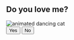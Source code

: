 <!DOCTYPE html>
<html lang="en">
<head>
  <meta charset="UTF-8">
  <meta name="viewport" content="width=device-width, initial-scale=1.0">
  <title>Move Both Buttons with Fireworks</title>
  <link rel="stylesheet" href="style.css">
  <script src="https://cdn.jsdelivr.net/npm/canvas-confetti@1.5.1/dist/confetti.browser.min.js"></script> <!-- Include confetti library -->
</head>
<body>

 
  
  <div class="wrapper">
    <h2 class="question">Do you love me?</h2>
        <img class="gif" src="https://media.giphy.com/media/vFKqnCdLPNOKc/giphy.gif" alt="animated dancing cat">
        <div class="btn-group">
    <button class="yes-btn">Yes</button>
    <button class="no-btn">No</button>
  </div>

  <script src="script.js"></script>
  
</body>
</html>
